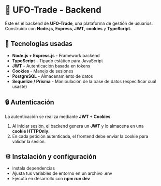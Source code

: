 # 🚀 UFO-Trade - Backend

Este es el backend de **UFO-Trade**, una plataforma de gestión de usuarios. Construido con **Node.js**, **Express**, **JWT**, **cookies** y **TypeScript**.

## 📌 Tecnologías usadas

- **Node.js + Express.js** - Framework backend  
- **TypeScript** - Tipado estático para JavaScript  
- **JWT** - Autenticación basada en tokens  
- **Cookies** - Manejo de sesiones  
- **PostgreSQL** - Almacenamiento de datos  
- **Sequelize / Prisma** - Manipulación de la base de datos (especificar cuál usaste)  

## 🔒 Autenticación

La autenticación se realiza mediante **JWT + Cookies**.

1. Al iniciar sesión, el backend genera un **JWT** y lo almacena en una **cookie HTTPOnly**.
2. En cada petición autenticada, el frontend debe enviar la cookie para validar la sesión.

## ⚙️ Instalación y configuración

- Instala dependencias
- Ajusta tus variables de entorno en un archivo .env
- Ejecuta en desarrollo con __npm run dev__
